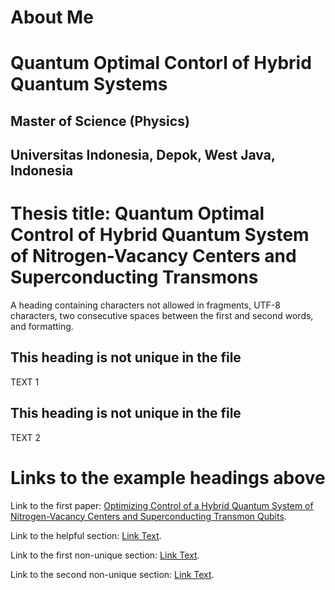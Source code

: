 # About Me
# Quantum Optimal Contorl of Hybrid Quantum Systems

## Master of Science (Physics)
## Universitas Indonesia, Depok, West Java, Indonesia

# Thesis title: Quantum Optimal Control of Hybrid Quantum System of Nitrogen-Vacancy Centers and Superconducting Transmons
A heading containing characters not allowed in fragments, UTF-8 characters, two consecutive spaces between the first and second words, and formatting.

## This heading is not unique in the file

TEXT 1

## This heading is not unique in the file

TEXT 2

# Links to the example headings above

Link to the first paper: [Optimizing Control of a Hybrid Quantum System of Nitrogen-Vacancy Centers and Superconducting Transmon Qubits](#https://doi.org/10.1088/1742-6596/2866/1/012080).

Link to the helpful section: [Link Text](#thisll--be-a-helpful-section-about-the-greek-letter-Θ).

Link to the first non-unique section: [Link Text](#this-heading-is-not-unique-in-the-file).

Link to the second non-unique section: [Link Text](#this-heading-is-not-unique-in-the-file-1).
